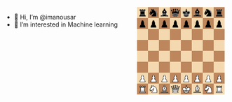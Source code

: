 <img align='right' src='Tahl_vs_Vooremaa_(Apr-26-2006).gif' width='200'>


- 👋 Hi, I’m @imanousar
- 👀 I’m interested in Machine learning

<!---
imanousar/imanousar is a ✨ special ✨ repository because its `README.md` (this file) appears on your GitHub profile.
You can click the Preview link to take a look at your changes.
--->
